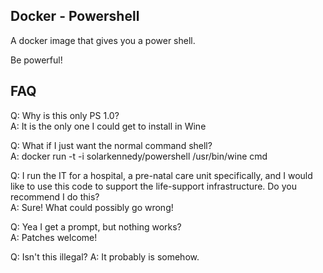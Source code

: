 ## Docker - Powershell

A docker image that gives you a power shell.

Be powerful!

## FAQ

Q: Why is this only PS 1.0?  
A: It is the only one I could get to install in Wine

Q: What if I just want the normal command shell?  
A: docker run -t -i solarkennedy/powershell /usr/bin/wine cmd

Q: I run the IT for a hospital, a pre-natal care unit specifically, and I
would like to use this code to support the life-support infrastructure. Do 
you recommend I do this?  
A: Sure! What could possibly go wrong!

Q: Yea I get a prompt, but nothing works?  
A: Patches welcome!

Q: Isn't this illegal?
A: It probably is somehow.
